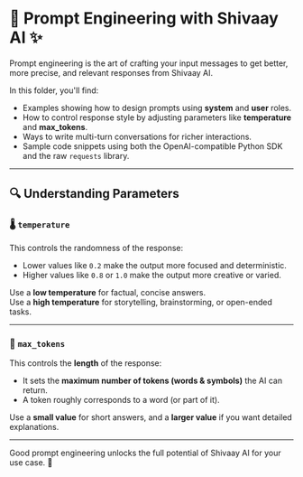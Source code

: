 # 🤖 Prompt Engineering with Shivaay AI ✨

Prompt engineering is the art of crafting your input messages to get better, more precise, and relevant responses from Shivaay AI.

In this folder, you'll find:

-  Examples showing how to design prompts using **system** and **user** roles.
-  How to control response style by adjusting parameters like **temperature** and **max_tokens**.
-  Ways to write multi-turn conversations for richer interactions.
-  Sample code snippets using both the OpenAI-compatible Python SDK and the raw `requests` library.

---

## 🔍 Understanding Parameters

### 🌡️ `temperature`  
This controls the randomness of the response:
- Lower values like `0.2` make the output more focused and deterministic.
- Higher values like `0.8` or `1.0` make the output more creative or varied.

Use a **low temperature** for factual, concise answers.  
Use a **high temperature** for storytelling, brainstorming, or open-ended tasks.

---

### 🧮 `max_tokens`  
This controls the **length** of the response:
- It sets the **maximum number of tokens (words & symbols)** the AI can return.
- A token roughly corresponds to a word (or part of it).

Use a **small value** for short answers, and a **larger value** if you want detailed explanations.

---

Good prompt engineering unlocks the full potential of Shivaay AI for your use case. 🚀
